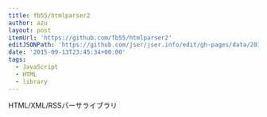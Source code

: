 ```yaml
---
title: fb55/htmlparser2
author: azu
layout: post
itemUrl: 'https://github.com/fb55/htmlparser2'
editJSONPath: 'https://github.com/jser/jser.info/edit/gh-pages/data/2015/09/index.json'
date: '2015-09-13T23:45:34+00:00'
tags:
  - JavaScript
  - HTML
  - library
---
```

HTML/XML/RSSパーサライブラリ
